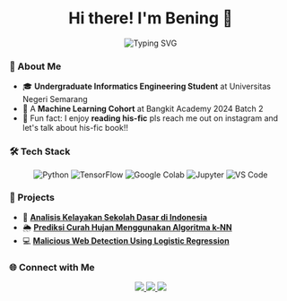 <h1 align="center">Hi there! I'm Bening 👋 </h1>
<p align="center">
  <img src="https://readme-typing-svg.herokuapp.com?font=Fira+Code&size=18&duration=2000&pause=1000&color=F77DAD&center=true&vCenter=true&width=1000&lines=Welcome+to+my+GitHub!+✨;" alt="Typing SVG" />
</p>

### 🌟 About Me
- 🎓 **Undergraduate Informatics Engineering Student** at Universitas Negeri Semarang
- 🌱 A **Machine Learning Cohort** at Bangkit Academy 2024 Batch 2
- 🎯 Fun fact: I enjoy **reading his-fic**  pls reach me out on instagram and let's talk about his-fic book!!

### 🛠️ Tech Stack
<p align="center">
  <img src="https://img.icons8.com/?size=100&id=hGdCwhSHUe6L&format=png&color=000000" alt="Python" />
  <img src="https://img.icons8.com/?size=100&id=n3QRpDA7KZ7P&format=png&color=000000" alt="TensorFlow" />
  <img src="https://img.icons8.com/?size=100&id=lOqoeP2Zy02f&format=png&color=000000" alt="Google Colab" />
  <img src="https://img.icons8.com/?size=100&id=J0SgMWzAxqFj&format=png&color=000000" alt="Jupyter" />
    <img src="https://img.icons8.com/?size=100&id=9OGIyU8hrxW5&format=png&color=000000" alt="VS Code" />
</p>

### 🚀 Projects
- 🧠 **[Analisis Kelayakan Sekolah Dasar di Indonesia](https://www.kaggle.com/code/puanbeningpastika/analisis-kelayakan-sekolah-dasar-di-indonesia)**  
- 🌦️ **[Prediksi Curah Hujan Menggunakan Algoritma k-NN](https://www.kaggle.com/code/puanbeningpastika/prediksi-curah-hujan-menggunakan-algoritma-k-nn)**
- 💻 **[Malicious Web Detection Using Logistic Regression](https://www.kaggle.com/code/puanbeningpastika/malicious-web-detection-using-logistic-regression)**  
  
### 🌐 Connect with Me
<p align="center">
  <a href="https://www.linkedin.com/in/puanbeningpastika/">
    <img src="https://img.icons8.com/?size=30&id=xuvGCOXi8Wyg&format=png&color=000000"/>
  </a>
  <a href="mailto:puanbening04@gmail.com">
    <img src="https://img.icons8.com/?size=30&id=nQ4dZIRCI0nW&format=png&color=000000"/>
  </a>
  <a href="https://instagram.com/puanpstka">
    <img src="https://img.icons8.com/?size=30&id=32323&format=png&color=000000"/>
  </a>
</p>

<!-- ### 📈 Stats`
<p align="center">
 <img src="https://github-readme-streak-stats.herokuapp.com/?user=puanbening&theme=radical" alt="GitHub Streak" width="400" />
</p>

- 🔭 Working on exciting personal and collaborative projects  
Passionate+about+exploring+Machine+Learning+%26+Artificial+Intelligence"

### 🚀 Projects
- 🧠 **[Analisis Kelayakan Sekolah Dasar di Indonesia](https://www.kaggle.com/code/puanbeningpastika/analisis-kelayakan-sekolah-dasar-di-indonesia):**  
 ``` Proyek ini bertujuan untuk melakukan analisis kelayakan Sekolah Dasar di Indonesia menggunakan teknik clustering. Dengan mengelompokkan data yang mencakup faktor faktor seperti indikator jumlah siswa, angka mengulang, angka putus sekolah, jumlah kepala sekolah dan guru, jumlah rombel (rombongan belajar), serta kondisi ruang kelas yang tersedia dari 38 Provinsi dan sekolah Luar Negeri di bawah naungan Kemendikbudristek, model ini dapat memberikan wawasan mengenai distribusi kelayakan sekolah di berbagai wilayah. Hasil analisis ini diharapkan dapat membantu dalam pengambilan keputusan terkait pembangunan dan perbaikan fasilitas pendidikan di Indonesia. *(Python)* ```
- 🌐 **[Malicious Web Detection Using Logistic Regression](https://www.kaggle.com/code/puanbeningpastika/malicious-web-detection-using-logistic-regression):**  
  ``` Proyek ini berfokus pada deteksi situs web berbahaya dengan menggunakan model klasifikasi berbasis Logistic Regression dengan memaksimalkan pre processing data. *(Python)* ```
- 📊 **[Prediksi Curah Hujan Menggunakan Algoritma k-NN](https://www.kaggle.com/code/puanbeningpastika/prediksi-curah-hujan-menggunakan-algoritma-k-nn):**  
  ``` Proyek ini menggunakan algoritma k-Nearest Neighbors (k-NN) untuk memprediksi kondisi cuaca seperti hujan, cerah berawan, atau cerah berdasarkan dataset cuaca dummy. Dengan memanfaatkan data historis, model ini dapat memberikan prediksi yang lebih akurat mengenai kondisi cuaca di masa depan. Hasil prediksi ini akan sangat berguna untuk perencanaan aktivitas luar ruangan dan memberikan pemahaman lebih dalam mengenai pola cuaca di suatu daerah. *(Matplotlib, Seaborn)* ```



